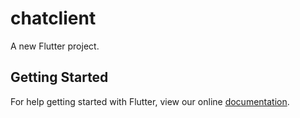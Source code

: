 # chatclient

A new Flutter project.

## Getting Started

For help getting started with Flutter, view our online
[documentation](https://flutter.io/).
